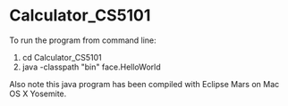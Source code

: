 # Calculator_CS5101

To run the program from command line:
1. cd Calculator_CS5101
2. java -classpath "bin" face.HelloWorld

Also note this java program has been compiled with Eclipse Mars on Mac OS X Yosemite.
